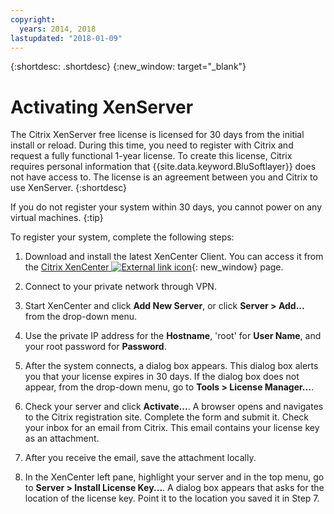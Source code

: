 ```yaml
---
copyright:
  years: 2014, 2018
lastupdated: "2018-01-09"
---
```


{:shortdesc: .shortdesc}
{:new_window: target="_blank"}

# Activating XenServer

The Citrix XenServer free license is licensed for 30 days from the initial install or reload. During this time, you need to register with Citrix and request a fully functional 1-year license. To create this license, Citrix requires personal information that {{site.data.keyword.BluSoftlayer}} does not have access to. The license is an agreement between you and Citrix to use XenServer. 
{:shortdesc}

If you do not register your system within 30 days, you cannot power on any virtual machines. 
{:tip}

To register your system, complete the following steps:

1. Download and install the latest XenCenter Client. <!-- either from the [private network download page ![External link icon](../../icons/launch-glyph.svg "External link icon")](http://downloads.service.softlayer.com/){: new_window} or--> You can access it from the [Citrix XenCenter ![External link icon](../../icons/launch-glyph.svg "External link icon")](http://community.citrix.com/display/xs/XenCenter){: new_window} page.

2. Connect to your private network through VPN.

3. Start XenCenter and click **Add New Server**, or click **Server > Add...** from the drop-down menu.

4. Use the private IP address for the **Hostname**, 'root' for **User Name**, and your root password for **Password**.

5. After the system connects, a dialog box appears. This dialog box alerts you that your license expires in 30 days. If the dialog box does not appear, from the drop-down menu, go to **Tools > License Manager...**.

6. Check your server and click **Activate...**. A browser opens and navigates to the Citrix registration site. Complete the form and submit it. Check your inbox for an email from Citrix. This email contains your license key as an attachment.

7. After you receive the email, save the attachment locally.

8. In the XenCenter left pane, highlight your server and in the top menu, go to **Server > Install License Key...**. A dialog box appears that asks for the location of the license key. Point it to the location you saved it in Step 7.


